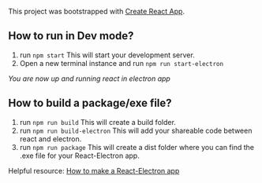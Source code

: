 This project was bootstrapped with [Create React App](https://github.com/facebook/create-react-app).

## How to run in Dev mode?
1. run ```npm start```
This will start your development server.
2. Open a new terminal instance and 
run ```npm run start-electron```

<i>You are now up and running react in electron app</i>

## How to build a package/exe file?
1. run ```npm run build```
This will create a build folder.
2. run ```npm run build-electron```
This will add your shareable code between react and electron.
3. run ```npm run package```
This will create a dist folder where you can find the .exe file for your React-Electron app.

Helpful resource: [How to make a React-Electron app](https://medium.com/@johndyer24/building-a-production-electron-create-react-app-application-with-shared-code-using-electron-builder-c1f70f0e2649) 